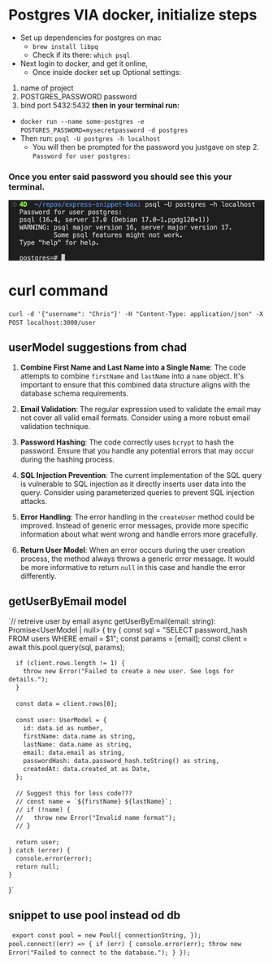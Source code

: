 # Postgres VIA docker, initialize steps

- Set up dependencies for postgres on mac
  - `brew install libpq`
  - Check if its there: `which psql`
- Next login to docker, and get it online,
  - Once inside docker set up Optional settings:

1. name of project
2. POSTGRES_PASSWORD password
3. bind port 5432:5432
   **then in your terminal run:**

- `docker run --name some-postgres -e POSTGRES_PASSWORD=mysecretpassword -d postgres`
- Then run: `psql -U postgres -h localhost`
  - You will then be prompted for the password you justgave on step 2. `Password for user postgres:`

### Once you enter said password you should see this your terminal.

![This](./assets/screenshot.png)

# curl command

`curl -d '{"username": "Chris"}' -H "Content-Type: application/json" -X POST localhost:3000/user`

## userModel suggestions from chad

1. **Combine First Name and Last Name into a Single Name**: The code attempts to combine `firstName` and `lastName` into a `name` object. It's important to ensure that this combined data structure aligns with the database schema requirements.

2. **Email Validation**: The regular expression used to validate the email may not cover all valid email formats. Consider using a more robust email validation technique.

3. **Password Hashing**: The code correctly uses `bcrypt` to hash the password. Ensure that you handle any potential errors that may occur during the hashing process.

4. **SQL Injection Prevention**: The current implementation of the SQL query is vulnerable to SQL injection as it directly inserts user data into the query. Consider using parameterized queries to prevent SQL injection attacks.

5. **Error Handling**: The error handling in the `createUser` method could be improved. Instead of generic error messages, provide more specific information about what went wrong and handle errors more gracefully.

6. **Return User Model**: When an error occurs during the user creation process, the method always throws a generic error message. It would be more informative to return `null` in this case and handle the error differently.

## getUserByEmail model

`// retreive user by email
async getUserByEmail(email: string): Promise<UserModel | null> {
try {
const sql = "SELECT password_hash FROM users WHERE email = $1";
const params = [email];
const client = await this.pool.query(sql, params);

      if (client.rows.length != 1) {
        throw new Error("Failed to create a new user. See logs for details.");
      }

      const data = client.rows[0];

      const user: UserModel = {
        id: data.id as number,
        firstName: data.name as string,
        lastName: data.name as string,
        email: data.email as string,
        passwordHash: data.password_hash.toString() as string,
        createdAt: data.created_at as Date,
      };

      // Suggest this for less code???
      // const name = `${firstName} ${lastName}`;
      // if (!name) {
      //   throw new Error("Invalid name format");
      // }

      return user;
    } catch (error) {
      console.error(error);
      return null;
    }

}`

## snippet to use pool instead od db

` export const pool = new Pool({
   connectionString,
 });
 pool.connect((err) => {
   if (err) {
     console.error(err);
     throw new Error("Failed to connect to the database.");
   }
});`
